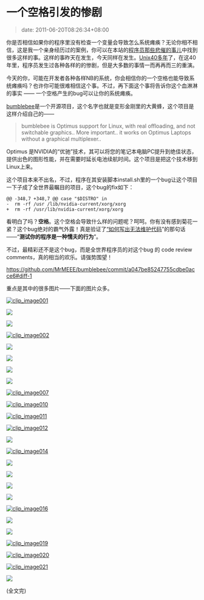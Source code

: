 # 一个空格引发的惨剧
>date: 2011-06-20T08:26:34+08:00


你是否相信如果你的程序里没有检查一个变量会导致怎么系统瘫痪？无论你相不相信，这是我一个亲身经历过的案例，你可以在本站的[程序员那些悲催的事儿](https://coolshell.cn/articles/3980.html "程序员那些悲催的事儿")中找到很多这样的事。这样的事昨天在发生，今天同样在发生。[Unix40多年](https://coolshell.cn/articles/2322.html "Unix传奇(上篇)")了，在这40年里，程序员发生过各种各样的的惨剧，但是大多数的事情一而再再而三的重演。


今天的你，可能在开发者各种各样NB的系统，你会相信你的一个空格也能导致系统瘫痪吗？也许你可能很难相信这个事。不过，再下面这个事将告诉你这个血淋淋的事实 —— 一个空格产生的bug可以让你的系统瘫痪。


[bumblebee](https://github.com/MrMEEE/bumblebee)是一个开源项目，这个名字也就是变形金刚里的大黄蜂，这个项目是这样介绍自己的——



> bumblebee is Optimus support for Linux, with real offloading, and not switchable graphics.. More important.. it works on Optimus Laptops without a graphical multiplexer..
> 
> 


Optimus 是NVIDIA的“优驰”技术，其可以将您的笔记本电脑PC提升到绝佳状态，提供出色的图形性能，并在需要时延长电池续航时间。这个项目是把这个技术移到Linux上来。


这个项目本来不出名，不过，程序在其安装脚本install.sh里的一个bug让这个项目一下子成了全世界最瞩目的项目，这个bug的fix如下：



```
@@ -348,7 +348,7 @@ case "$DISTRO" in
-  rm -rf /usr /lib/nvidia-current/xorg/xorg
+  rm -rf /usr/lib/nvidia-current/xorg/xorg
```

看明白了吗？**空格**。这个空格会导致什么样的问题呢？呵呵。你有没有感到菊花一紧？这个bug绝对的霸气外露！真是验证了[“如何写出无法维护代码](https://coolshell.cn/articles/4758.html "如何写出无法维护的代码")”的那句话——“**测试你的程序是一种懦夫的行为**”。


不过，最精彩还不是这个bug，而是全世界程序员的对这个bug 的 code review comments，真的相当的欢乐。请强势围望！



<https://github.com/MrMEEE/bumblebee/commit/a047be85247755cdbe0acce6#diff-1>


重点是其中的很多图片——下面的图片众多。


[![clip_image001](http://pic003.cnblogs.com/2011/34358/201106/20110620115951113.gif "clip_image001")](http://pic003.cnblogs.com/2011/34358/201106/20110620115950761.gif)


![](/assets/images/pic003.cnblogs.com/2011/1/201106/2011062012551463.jpg)



![](/assets/images/pic003.cnblogs.com/2011/1/201106/2011062012574297.jpg)


[![clip_image002](http://pic003.cnblogs.com/2011/34358/201106/20110620115951524.jpg "clip_image002")](http://pic003.cnblogs.com/2011/34358/201106/20110620115951580.jpg)


![](/assets/images/pic003.cnblogs.com/2011/1/201106/2011062012590122.jpg)


![](/assets/images/pic003.cnblogs.com/2011/1/201106/2011062013022333.jpg)


![](/assets/images/pic003.cnblogs.com/2011/1/201106/2011062013033063.jpg)


![](/assets/images/pic003.cnblogs.com/2011/1/201106/2011062013042755.jpg)


[![clip_image007](http://pic003.cnblogs.com/2011/34358/201106/2011062011595582.jpg "clip_image007")](http://pic003.cnblogs.com/2011/34358/201106/20110620115954514.jpg)


[![clip_image010](http://pic003.cnblogs.com/2011/34358/201106/20110620115958644.jpg "clip_image010")](http://pic003.cnblogs.com/2011/34358/201106/20110620115958341.jpg)


[![clip_image011](http://pic003.cnblogs.com/2011/34358/201106/20110620115959784.jpg "clip_image011")](http://pic003.cnblogs.com/2011/34358/201106/20110620115958163.jpg)


[![clip_image012](http://pic003.cnblogs.com/2011/34358/201106/20110620120001976.jpg "clip_image012")](http://pic003.cnblogs.com/2011/34358/201106/20110620115959641.jpg)


![](/assets/images/pic003.cnblogs.com/2011/1/201106/2011062013060775.jpg)


[![clip_image014](http://pic003.cnblogs.com/2011/34358/201106/20110620120001634.gif "clip_image014")](http://pic003.cnblogs.com/2011/34358/201106/20110620120001777.gif)


![](/assets/images/pic003.cnblogs.com/2011/1/201106/2011062013073049.jpg)


![](/assets/images/pic003.cnblogs.com/2011/34358/201106/20110620120002955.gif)


![](/assets/images/pic003.cnblogs.com/2011/1/201106/2011062013083437.jpg)


![](/assets/images/pic003.cnblogs.com/2011/1/201106/2011062013090259.jpg)


[![clip_image016](http://pic003.cnblogs.com/2011/34358/201106/20110620120002202.jpg "clip_image016")](http://pic003.cnblogs.com/2011/34358/201106/20110620120002899.jpg)


![](/assets/images/pic003.cnblogs.com/2011/1/201106/2011062013110568.jpg)


![](/assets/images/pic003.cnblogs.com/2011/1/201106/2011062013121496.jpg)


[![clip_image019](http://pic003.cnblogs.com/2011/34358/201106/20110620120002718.jpg "clip_image019")](http://pic003.cnblogs.com/2011/34358/201106/20110620120002666.jpg)


[![clip_image020](http://pic003.cnblogs.com/2011/34358/201106/20110620120003540.jpg "clip_image020")](http://pic003.cnblogs.com/2011/34358/201106/20110620120003129.jpg)


[![clip_image021](http://pic003.cnblogs.com/2011/34358/201106/20110620120004356.jpg "clip_image021")](http://pic003.cnblogs.com/2011/34358/201106/2011062012000453.jpg)


![](/assets/images/pic003.cnblogs.com/2011/1/201106/2011062013135533.jpg)


(全文完)



